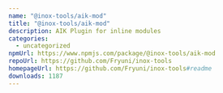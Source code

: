 ```yaml
---
name: "@inox-tools/aik-mod"
title: "@inox-tools/aik-mod"
description: AIK Plugin for inline modules
categories:
  - uncategorized
npmUrl: https://www.npmjs.com/package/@inox-tools/aik-mod
repoUrl: https://github.com/Fryuni/inox-tools
homepageUrl: https://github.com/Fryuni/inox-tools#readme
downloads: 1187
---
```

